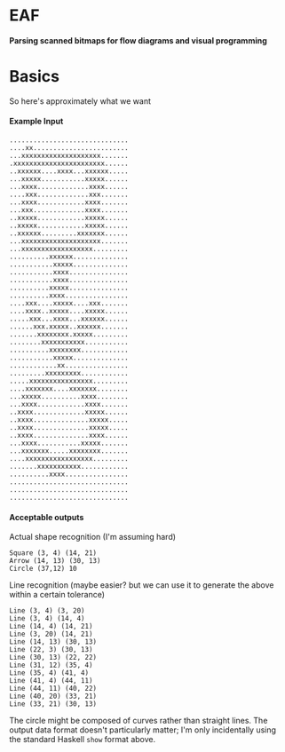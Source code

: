 # EAF
#### Parsing scanned bitmaps for flow diagrams and visual programming

# Basics

So here's approximately what we want

#### Example Input

	..............................
	....xx........................
	...xxxxxxxxxxxxxxxxxxxx.......
	.xxxxxxxxxxxxxxxxxxxxxxx......
	..xxxxxx....xxxx...xxxxxx.....
	...xxxxx...........xxxxx......
	...xxxx.............xxxx......
	....xxx.............xxx.......
	...xxxx............xxxx.......
	...xxx.............xxxx.......
	..xxxxx............xxxxx......
	..xxxxx............xxxxx......
	..xxxxxx.........xxxxxxx......
	...xxxxxxxxxxxxxxxxxxxx.......
	...xxxxxxxxxxxxxxxxxx.........
	..........xxxxxx..............
	...........xxxxx..............
	...........xxxx...............
	...........xxxx...............
	..........xxxxx...............
	..........xxxx................
	....xxx....xxxxx....xxx.......
	....xxxx..xxxxx....xxxxx......
	.....xxx...xxxx...xxxxxx......
	......xxx.xxxxx..xxxxxx.......
	.......xxxxxxxx.xxxxx.........
	........xxxxxxxxxxx...........
	..........xxxxxxxx............
	...........xxxxx..............
	............xx................
	.........xxxxxxxxx............
	.....xxxxxxxxxxxxxxxx.........
	....xxxxxxx....xxxxxxx........
	...xxxxx..........xxxx........
	...xxxx............xxxx.......
	..xxxx.............xxxxx......
	..xxxx..............xxxxx.....
	..xxxx..............xxxxx.....
	..xxxx..............xxxx......
	...xxxx...........xxxxx.......
	...xxxxxxx.....xxxxxxxx.......
	....xxxxxxxxxxxxxxxxx.........
	.......xxxxxxxxxxx............
	..........xxxx................
	..............................
	..............................
	..............................

#### Acceptable outputs

Actual shape recognition (I'm assuming hard)

	Square (3, 4) (14, 21)
	Arrow (14, 13) (30, 13)
	Circle (37,12) 10

Line recognition (maybe easier? but we can use it to generate the above within a certain tolerance)

	Line (3, 4) (3, 20)
	Line (3, 4) (14, 4)
	Line (14, 4) (14, 21)
	Line (3, 20) (14, 21)
	Line (14, 13) (30, 13)
	Line (22, 3) (30, 13)
	Line (30, 13) (22, 22)
	Line (31, 12) (35, 4)
	Line (35, 4) (41, 4)
	Line (41, 4) (44, 11)
	Line (44, 11) (40, 22)
	Line (40, 20) (33, 21)
	Line (33, 21) (30, 13)

The circle might be composed of curves rather than straight lines. The output data format doesn't particularly matter; I'm only incidentally using the standard Haskell `show` format above.

